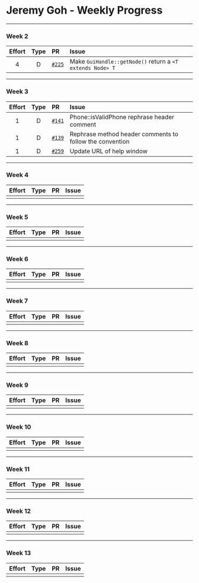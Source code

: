 # Jeremy Goh - Weekly Progress

---

### Week 2

Effort| Type | PR | Issue
:----:|:----:|:-----------|:------
4 | D | [`#225`](https://github.com/se-edu/addressbook-level4/pull/225) | Make `GuiHandle::getNode()` return a `<T extends Node> T`

---
### Week 3

Effort| Type | PR | Issue
:----:|:----:|:-----------|:------
1 | D | [`#141`](https://github.com/se-edu/addressbook-level2/pull/141) | Phone::isValidPhone rephrase header comment
1 | D | [`#139`](https://github.com/se-edu/addressbook-level2/pull/139) | Rephrase method header comments to follow the convention
1 | D | [`#259`](https://github.com/se-edu/addressbook-level4/pull/259) | Update URL of help window

---
### Week 4

Effort| Type | PR | Issue
:----:|:----:|:-----------|:------
 |  |  | 

---
### Week 5

Effort| Type | PR | Issue
:----:|:----:|:-----------|:------
 |  |  | 

---
### Week 6

Effort| Type | PR | Issue
:----:|:----:|:-----------|:------
 |  |  | 

---
### Week 7

Effort| Type | PR | Issue
:----:|:----:|:-----------|:------
 |  |  | 

---
### Week 8

Effort| Type | PR | Issue
:----:|:----:|:-----------|:------
 |  |  | 

---
### Week 9

Effort| Type | PR | Issue
:----:|:----:|:-----------|:------
 |  |  | 

---
### Week 10

Effort| Type | PR | Issue
:----:|:----:|:-----------|:------
 |  |  | 

---
### Week 11

Effort| Type | PR | Issue
:----:|:----:|:-----------|:------
 |  |  | 

---
### Week 12

Effort| Type | PR | Issue
:----:|:----:|:-----------|:------
 |  |  | 

---
### Week 13

Effort| Type | PR | Issue
:----:|:----:|:-----------|:------
 |  |  | 
